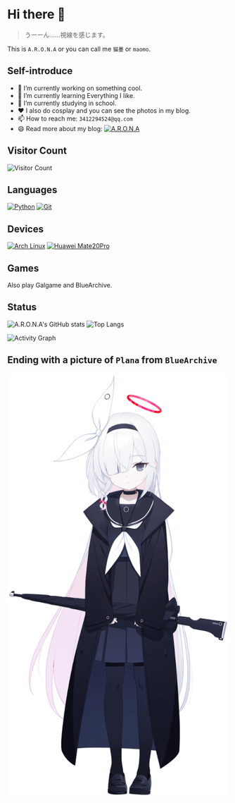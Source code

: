 # Hi there 👋

> うーーん……視線を感じます。

This is `A.R.O.N.A` or you can call me `猫墨` or `maomo`.

## Self-introduce

- 🔭 I’m currently working on something cool.
- 🌱 I’m currently learning Everything I like.
- 🎒 I’m currently studying in school.
- ❤️ I also do cosplay and you can see the photos in my blog.
- 📫 How to reach me: `3412294524@qq.com`
- 😄 Read more about my blog: [![A.R.O.N.A][blog_img]][plana-planetarium]

## Visitor Count

![Visitor Count][visitor]

## Languages

[![Python][python_img]][python]
[![Git][git_img]][git]

## Devices

[![Arch Linux][arch_img]][arch]
[![Huawei Mate20Pro][huawei_img]][huawei]

## Games

Also play Galgame and BlueArchive.

## Status

![A.R.O.N.A's GitHub stats][stats_graph]
![Top Langs][lang]

![Activity Graph][activity]

## Ending with a picture of `Plana` from `BlueArchive`

![Plana][plana]

[visitor]: https://count.getloli.com/get/@:plana-planetarium

[blog_img]: https://img.shields.io/badge/A.R.O.N.A-f9e2ee
[plana-planetarium]: https://plana-planetarium.github.io

[python_img]: https://img.shields.io/badge/-Python-3776AB?style=flat-square&logo=python&logoColor=ffffff
[python]: https://www.python.org/
[git_img]: https://img.shields.io/badge/-Git-f05032?style=flat-square&logo=git&logoColor=white
[git]: https://git-scm.com/
[arch_img]: https://img.shields.io/badge/Arch%20Linux-33aadd?style=flat-square&logo=arch-linux&logoColor=ffffff
[arch]: https://www.archlinux.org/
[huawei_img]: https://img.shields.io/badge/Huawei-Mate20Pro-f5010c?style=flat-square&logo=huawei&logoColor=ffffff
[huawei]: https://www.huawei.com/

[stats_graph]: https://github-readme-stats.vercel.app/api?username=plana-planetarium&show_icons=true&theme=tokyonight
[lang]: https://github-readme-stats.vercel.app/api/top-langs/?username=plana-planetarium&layout=compact&theme=tokyonight
[activity]: https://github-readme-activity-graph.vercel.app/graph?username=plana-planetarium&theme=tokyo-night

[plana]: ./plana.png
